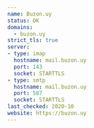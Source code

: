 ```yaml
---
name: Buzon.uy
status: OK
domains:
  - buzon.uy
strict_tls: true
server:
- type: imap
  hostname: mail.buzon.uy
  port: 143
  socket: STARTTLS
- type: smtp
  hostname: mail.buzon.uy
  port: 587
  socket: STARTTLS
last_checked: 2020-10
website: https://buzon.uy
---
```

